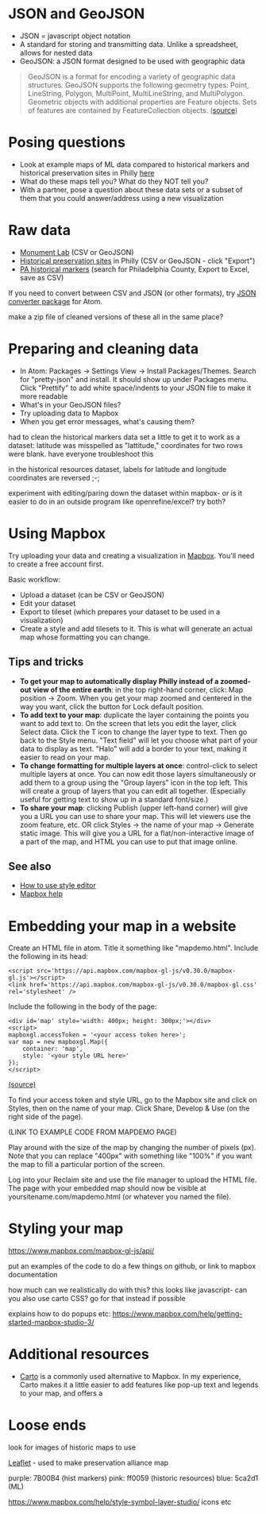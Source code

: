 # JSON and GeoJSON

+ JSON = javascript object notation
+ A standard for storing and transmitting data. Unlike a spreadsheet, allows for nested data
+ GeoJSON: a JSON format designed to be used with geographic data

> GeoJSON is a format for encoding a variety of geographic data structures. GeoJSON supports the following geometry types: Point, LineString, Polygon, MultiPoint, MultiLineString, and MultiPolygon. Geometric objects with additional properties are Feature objects. Sets of features are contained by FeatureCollection objects. ([source](http://geojson.org/))

# Posing questions

+ Look at example maps of ML data compared to historical markers and historical preservation sites in Philly [here](http://upenndigitalscholarship.org/dsfellows16/mapdemo/mapdemo.html)
+ What do these maps tell you? What do they NOT tell you?
+ With a partner, pose a question about these data sets or a subset of them that you could answer/address using a new visualization

# Raw data

+ [Monument Lab](https://www.opendataphilly.org/dataset/speculative-monuments-for-philadelphia) (CSV or GeoJSON)
+ [Historical preservation sites](http://www.preservationalliance.com/explore-philadelphia/) in Philly (CSV or GeoJSON - click "Export")
+ [PA historical markers](http://www.phmc.state.pa.us/apps/historical-markers.html) (search for Philadelphia County, Export to Excel, save as CSV)

If you need to convert between CSV and JSON (or other formats), try [JSON converter package](https://atom.io/packages/json-converter) for Atom.

make a zip file of cleaned versions of these all in the same place?

# Preparing and cleaning data

+ In Atom: Packages -> Settings View -> Install Packages/Themes. Search for "pretty-json" and install. It should show up under Packages menu. Click "Prettify" to add white space/indents to your JSON file to make it more readable
+ What's in your GeoJSON files?
+ Try uploading data to Mapbox
+ When you get error messages, what's causing them?

had to clean the historical markers data set a little to get it to work as a dataset: latitude was misspelled as "lattitude," coordinates for two rows were blank. have everyone troubleshoot this

in the historical resources dataset, labels for latitude and longitude coordinates are reversed ;-;

experiment with editing/paring down the dataset within mapbox- or is it easier to do in an outside program like openrefine/excel? try both?

# Using Mapbox

Try uploading your data and creating a visualization in [Mapbox](https://www.mapbox.com/). You'll need to create a free account first.

Basic workflow:
+ Upload a dataset (can be CSV or GeoJSON)
+ Edit your dataset
+ Export to tileset (which prepares your dataset to be used in a visualization)
+ Create a style and add tilesets to it. This is what will generate an actual map whose formatting you can change.

## Tips and tricks

+ **To get your map to automatically display Philly instead of a zoomed-out view of the entire earth**: in the top right-hand corner, click: Map position -> Zoom. When you get your map zoomed and centered in the way you want, click the button for Lock default position.
+ **To add text to your map**: duplicate the layer containing the points you want to add text to. On the screen that lets you edit the layer, click Select data. Click the T icon to change the layer type to text. Then go back to the Style menu. "Text field" will let you choose what part of your data to display as text. "Halo" will add a border to your text, making it easier to read on your map.
+ **To change formatting for multiple layers at once**: control-click to select multiple layers at once. You can now edit those layers simultaneously or add them to a group using the "Group layers" icon in the top left. This will create a group of layers that you can edit all together. (Especially useful for getting text to show up in a standard font/size.)
+ **To share your map**: clicking Publish (upper left-hand corner) will give you a URL you can use to share your map. This will let viewers use the zoom feature, etc. OR click Styles -> the name of your map -> Generate static image. This will give you a URL for a flat/non-interactive image of a part of the map, and HTML you can use to put that image online.

## See also
+ [How to use style editor](https://www.mapbox.com/help/getting-started-mapbox-studio-2/)
+ [Mapbox help](https://www.mapbox.com/help/)


# Embedding your map in a website

Create an HTML file in atom. Title it something like "mapdemo.html". Include the following in its head:

```
<script src='https://api.mapbox.com/mapbox-gl-js/v0.30.0/mapbox-gl.js'></script>
<link href='https://api.mapbox.com/mapbox-gl-js/v0.30.0/mapbox-gl.css' rel='stylesheet' />
```

Include the following in the body of the page:

```
<div id='map' style='width: 400px; height: 300px;'></div>
<script>
mapboxgl.accessToken = '<your access token here>';
var map = new mapboxgl.Map({
    container: 'map',
    style: '<your style URL here>'
});
</script>
```

[(source)](https://www.mapbox.com/mapbox-gl-js/api/)

To find your access token and style URL, go to the Mapbox site and click on Styles, then on the name of your map. Click Share, Develop & Use (on the right side of the page).

(LINK TO EXAMPLE CODE FROM MAPDEMO PAGE)

Play around with the size of the map by changing the number of pixels (px). Note that you can replace "400px" with something like "100%" if you want the map to fill a particular portion of the screen.

Log into your Reclaim site and use the file manager to upload the HTML file. The page with your embedded map should now be visible at yoursitename.com/mapdemo.html (or whatever you named the file).

# Styling your map

https://www.mapbox.com/mapbox-gl-js/api/

put an examples of the code to do a few things on github, or link to mapbox documentation

how much can we realistically do with this? this looks like javascript- can you also use carto CSS? go for that instead if possible

explains how to do popups etc: https://www.mapbox.com/help/getting-started-mapbox-studio-3/

# Additional resources
+ [Carto](https://carto.com/) is a commonly used alternative to Mapbox. In my experience, Carto makes it a little easier to add features like pop-up text and legends to your map, and offers a

# Loose ends

look for images of historic maps to use

[Leaflet](http://leafletjs.com/) - used to make preservation alliance map

purple: 7B00B4 (hist markers)
pink: ff0059 (historic resources)
blue: 5ca2d1 (ML)

https://www.mapbox.com/help/style-symbol-layer-studio/ icons etc
